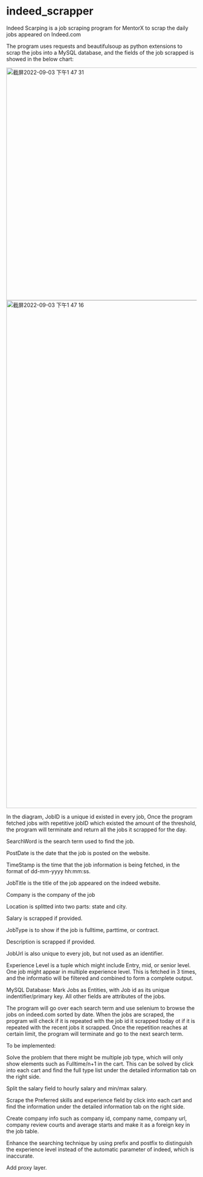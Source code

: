 # indeed_scrapper

Indeed Scarping is a job scraping program for MentorX to scrap the daily jobs appeared on Indeed.com

The program uses requests and beautifulsoup as python extensions to scrap the jobs into a MySQL database, and the fields of the job scrapped is showed in the below chart:

<img width="614" alt="截屏2022-09-03 下午1 47 31" src="https://user-images.githubusercontent.com/72479312/188287256-02c56534-e662-4c4c-9c70-f57e61ae95d0.png">
<img width="1340" alt="截屏2022-09-03 下午1 47 16" src="https://user-images.githubusercontent.com/72479312/188287258-eef96356-d149-4879-aaa7-90d04933be9c.png">


In the diagram, JobID is a unique id existed in every job, Once the program fetched jobs with repetitive jobID which existed the amount of the threshold, the program will terminate and return all the jobs it scrapped for the day. 

SearchWord is the search term used to find the job.

PostDate is the date that the job is posted on the website.

TimeStamp is the time that the job information is being fetched, in the format of dd-mm-yyyy hh:mm:ss.

JobTitle is the title of the job appeared on the indeed website.

Company is the company of the job

Location is splitted into two parts: state and city.

Salary is scrapped if provided.

JobType is to show if the job is fulltime, parttime, or contract.

Description is scrapped if provided.

JobUrl is also unique to every job, but not used as an identifier.

Experience Level is a tuple which might include Entry, mid, or senior level. One job might appear in multiple experience level. This is fetched in 3 times, and the informatio will be filtered and combined to form a complete output.

MySQL Database: Mark Jobs as Entities, with Job id as its unique indentifier/primary key. All other fields are attributes of the jobs.

The program will go over each search term and use selenium to browse the jobs on indeed.com sorted by date. When the jobs are scraped, the program will check if it is repeated with the job id it scrapped today ot if it is repeated with the recent jobs it scrapped. Once the repetition reaches at certain limit, the program will terminate and go to the next search term. 

To be implemented:

Solve the problem that there might be multiple job type, which will only show elements such as Fulltime/n+1 in the cart. This can be solved by click into each cart and find the full type list under the detailed information tab on the right side.

Split the salary field to hourly salary and min/max salary.

Scrape the Preferred skills and experience field by click into each cart and find the information under the detailed information tab on the right side.

Create company info such as company id, company name, company url, company review courts and average starts and make it as a foreign key in the job table.

Enhance the searching technique by using prefix and postfix to distinguish the experience level instead of the automatic parameter of indeed, which is inaccurate.

Add proxy layer.


